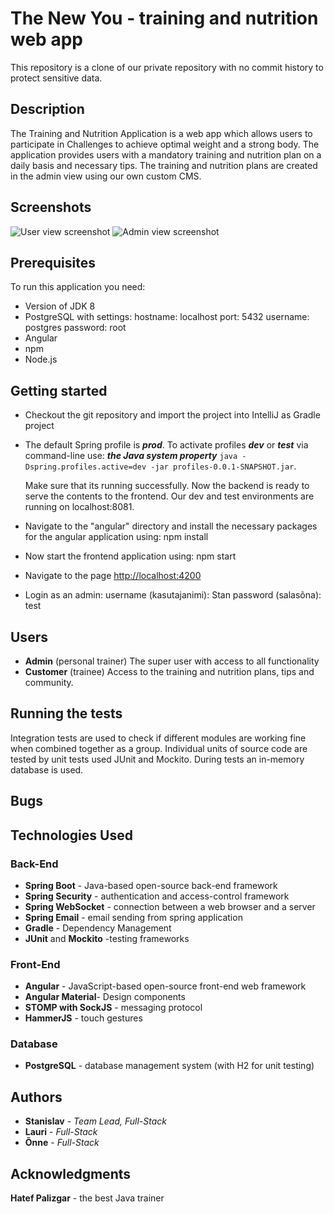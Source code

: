 
# The New You - training and nutrition web app

This repository is a clone of our private repository with no commit history to protect sensitive data.

##  Description
The Training and Nutrition Application is a web app which allows users to participate in Challenges  to achieve optimal weight and a strong body. The application provides users with a mandatory training and nutrition plan on a daily basis and necessary tips. The training and nutrition plans are created in the admin view using our own custom CMS.

## Screenshots

![User view screenshot](https://www.upload.ee/image/12256357/screen1.jpg)
![Admin view screenshot](https://www.upload.ee/image/12256358/screen2.jpg)
 
## Prerequisites
To run this application you need:
 - Version of JDK 8 
 - PostgreSQL with settings:
 hostname: localhost
port: 5432
username: postgres
password: root
 - Angular
 - npm
 - Node.js
 
## Getting started
 - Checkout the git repository and import the project into IntelliJ as Gradle project
 - The default  Spring profile is ***prod***. To activate profiles ***dev*** or ***test*** via command-line use:
   ***the Java system property*** 
   `java -Dspring.profiles.active=dev -jar profiles-0.0.1-SNAPSHOT.jar`.

	Make sure that its running successfully. 
Now the backend is ready to serve the contents to the frontend.
Our dev and test environments are running on localhost:8081.
 - Navigate to the "angular" directory and install the necessary packages for the angular application using: npm install
 - Now start the frontend application using: npm start
 - Navigate to the page [http://localhost:4200](http://localhost:4200/)
 - Login as an admin:
 username (kasutajanimi): Stan
 password (salasõna): test
 

## Users
 - **Admin** (personal trainer)
 The super user with access to all functionality
 - **Customer** (trainee)
Access to the training and nutrition plans, tips and community.

## Running the tests
Integration tests are used  to check if different modules are working fine when combined together as a group.
Individual units of source code are tested by unit tests used JUnit and Mockito.
During tests an in-memory database is used.

## Bugs

## Technologies Used


### Back-End
 - **Spring Boot** -  Java-based open-source back-end framework  
 - **Spring Security** - authentication and access-control framework
 - **Spring WebSocket** - connection between a web browser and a server
 - **Spring Email** - email sending from spring application
 - **Gradle** - Dependency Management
 - **JUnit** and **Mockito** -testing frameworks
### Front-End
 - **Angular** - JavaScript-based open-source front-end web framework
 - **Angular Material**- Design components
 - **STOMP with SockJS** - messaging protocol
 - **HammerJS** - touch gestures
 
 ### Database
  - **PostgreSQL**  - database management system (with H2 for unit testing)


## Authors

 - **Stanislav** - *Team Lead, Full-Stack*
 - **Lauri** -  *Full-Stack*
 - **Õnne** - *Full-Stack*
 

## Acknowledgments
**Hatef Palizgar** - the best Java trainer
